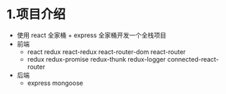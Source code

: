 # 1.项目介绍
- 使用 react 全家桶 + express 全家桶开发一个全栈项目
- 前端
    - react redux react-redux react-router-dom react-router
    - redux redux-promise redux-thunk redux-logger connected-react-router
- 后端
    - express mongoose